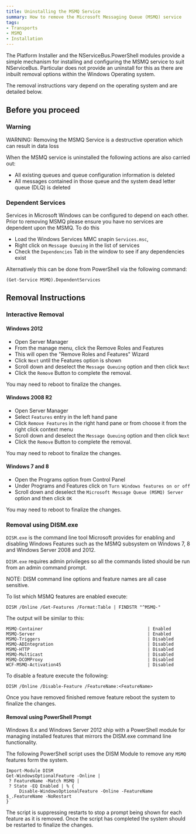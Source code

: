 ```yaml
---
title: Uninstalling the MSMQ Service 
summary: How to remove the Microsoft Messaging Queue (MSMQ) service
tags: 
- Transports
- MSMQ
- Installation
---
```



The Platform Installer and the NServiceBus.PowerShell modules provide a simple mechanism for installing and configuring the MSMQ service to suit NServiceBus.  Particular does not provide an uninstall for this as there are inbuilt removal options within the Windows Operating system.

The removal instructions vary depend on the operating system and are detailed below.

## Before you proceed 

### Warning

WARNING: Removing the MSMQ Service is a destructive operation which can result in data loss

When the MSMQ service is uninstalled the following actions are also carried out:
 
- All existing queues and queue configuration information is deleted 
- All messages contained in those queue and the system dead letter queue (DLQ) is deleted

### Dependent Services

Services in Microsoft Windows can be configured to depend on each other.  Prior to removing MSMQ please ensure you have no services are dependent upon the MSMQ. To do this 

- Load the Windows Services MMC snapin `Services.msc`, 
- Right click on `Message Queuing` in the list of services 
- Check the `Dependencies` Tab in the window to see if any dependencies exist   

Alternatively this can be done from PowerShell via the following command:

```
(Get-Service MSMQ).DependentServices
```

## Removal Instructions

### Interactive Removal

#### Windows 2012

- Open Server Manager 
- From the manage menu, click the Remove Roles and Features
- This will open the "Remove Roles and Features" Wizard
- Click `Next` until the Features option is shown
- Scroll down and deselect the `Message Queuing` option and then click `Next`
- Click the `Remove` Button to complete the removal.

You may need to reboot to finalize the changes.

#### Windows 2008 R2

- Open Server Manager
- Select `Features` entry in the left hand pane
- Click `Remove Features` in the right hand pane or from choose it from the right click context menu
- Scroll down and deselect the `Message Queuing` option and then click `Next`
- Click the `Remove` Button to complete the removal.

You may need to reboot to finalize the changes.

#### Windows  7 and 8  

- Open the Programs option from Control Panel
- Under Programs and Features click on `Turn Windows features on or off`
- Scroll down and deselect the `Microsoft Message Queue (MSMQ) Server` option and then click `OK` 

You may need to reboot to finalize the changes.
 
### Removal using DISM.exe  

`DISM.exe` is the command line tool Microsoft provides for enabling and disabling Windows Features such as the MSMQ subsystem on Windows 7, 8 and Windows Server 2008 and 2012. 

`DISM.exe` requires admin privileges so all the commands listed should be run from an admin command prompt. 

NOTE: DISM command line options and feature names are all case sensitive.  

To list which MSMQ features are enabled execute:

```
DISM /Online /Get-Features /Format:Table | FINDSTR "^MSMQ-"
```
The output will be similar to this:

```
MSMQ-Container                                        | Enabled
MSMQ-Server                                           | Enabled
MSMQ-Triggers                                         | Disabled
MSMQ-ADIntegration                                    | Disabled
MSMQ-HTTP                                             | Disabled
MSMQ-Multicast                                        | Disabled
MSMQ-DCOMProxy                                        | Disabled
WCF-MSMQ-Activation45                                 | Disabled
```

To disable a feature execute the following:

```
DISM /Online /Disable-Feature /FeatureName:<FeatureName>
```
Once you have removed finished remove feature reboot the system to finalize the changes. 
 
#### Removal using PowerShell Prompt

Windows 8.x and Windows Server 2012 ship with a PowerShell module for managing installed features that mirrors the DISM.exe command line functionality.

The following PowerShell script uses the DISM Module to remove any `MSMQ` features form the system.  

```
Import-Module DISM
Get-WindowsOptionalFeature -Online |
 ? FeatureName -Match MSMQ |
 ? State -EQ Enabled | % { 
	 Disable-WindowsOptionalFeature -Online -FeatureName $_.FeatureName -NoRestart  
}
```
The script is suppressing restarts to stop a prompt being shown for each feature as it is removed.
Once the script has completed the system should be restarted to finalize the changes.
